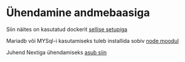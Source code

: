 # Ühendamine andmebaasiga

Siin näites on kasutatud dockerit [sellise setupiga](https://siiapanelinkk)

Mariadb või MYSql-i kasutamiseks tuleb installida sobiv [node moodul](https://mariadb.com/kb/en/getting-started-with-the-nodejs-connector/)

Juhend Nextiga ühendamiseks [asub siin](https://www.youtube.com/watch?v=aprLiG34b50)
